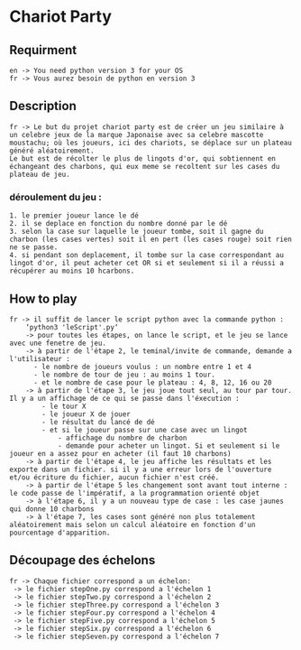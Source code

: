 # Chariot Party

## Requirment
	en -> You need python version 3 for your OS
	fr -> Vous aurez besoin de python en version 3

## Description
	fr -> Le but du projet chariot party est de créer un jeu similaire à un celebre jeux de la marque Japonaise avec sa celebre mascotte moustachu; où les joueurs, ici des chariots, se déplace sur un plateau généré aléatoirement.
	Le but est de récolter le plus de lingots d'or, qui sobtiennent en échangeant des charbons, qui eux meme se recoltent sur les cases du plateau de jeu.
	
### déroulement du jeu :
	
	1. le premier joueur lance le dé
	2. il se deplace en fonction du nombre donné par le dé
	3. selon la case sur laquelle le joueur tombe, soit il gagne du charbon (les cases vertes) soit il en pert (les cases rouge) soit rien ne se passe.
	4. si pendant son deplacement, il tombe sur la case correspondant au lingot d'or, il peut acheter cet OR si et seulement si il a réussi a récupérer au moins 10 hcarbons.


## How to play
	fr -> il suffit de lancer le script python avec la commande python :
		‘python3 'leScript'.py‘
	    -> pour toutes les étapes, on lance le script, et le jeu se lance avec une fenetre de jeu.
	    -> à partir de l'étape 2, le teminal/invite de commande, demande a l'utilisateur :
	      - le nombre de joueurs voulus : un nombre entre 1 et 4
	      - le nombre de tour de jeu : au moins 1 tour.
	      - et le nombre de case pour le plateau : 4, 8, 12, 16 ou 20
	    -> à partir de l'étape 3, le jeu joue tout seul, au tour par tour. Il y a un affichage de ce qui se passe dans l'éxecution : 
	    	- le tour X
	    	- le joueur X de jouer
	    	- le résultat du lancé de dé
	    	- et si le joueur passe sur une case avec un lingot
	    		- affichage du nombre de charbon
	    		- demande pour acheter un lingot. Si et seulement si le joueur en a assez pour en acheter (il faut 10 charbons)
	    -> à partir de l'étape 4, le jeu affiche les résultats et les exporte dans un fichier. si il y a une erreur lors de l'ouverture et/ou écriture du fichier, aucun fichier n'est créé.
	    -> à partir de l'étape 5 les changement sont avant tout interne : le code passe de l'impératif, a la programmation orienté objet
	    -> à l'étape 6, il y a un nouveau type de case : les case jaunes qui donne 10 charbons
	    -> à l'étape 7, les cases sont généré non plus totalement aléatoirement mais selon un calcul aléatoire en fonction d'un pourcentage d'apparition.

	    

## Découpage des échelons
    fr -> Chaque fichier correspond a un échelon:
     -> le fichier stepOne.py correspond a l'échelon 1
     -> le fichier stepTwo.py correspond a l'échelon 2
     -> le fichier stepThree.py correspond a l'échelon 3
     -> le fichier stepFour.py correspond a l'échelon 4
     -> le fichier stepFive.py correspond a l'échelon 5
     -> le fichier stepSix.py correspond a l'échelon 6
     -> le fichier stepSeven.py correspond a l'échelon 7

